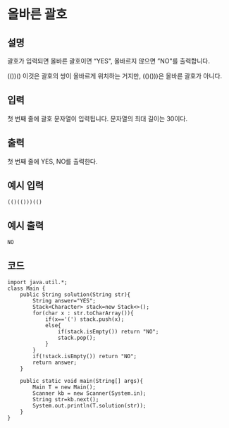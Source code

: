 # 올바른 괄호

## 설명
괄호가 입력되면 올바른 괄호이면 “YES", 올바르지 않으면 ”NO"를 출력합니다.

(())() 이것은 괄호의 쌍이 올바르게 위치하는 거지만, (()()))은 올바른 괄호가 아니다.



## 입력
첫 번째 줄에 괄호 문자열이 입력됩니다. 문자열의 최대 길이는 30이다.

## 출력
첫 번째 줄에 YES, NO를 출력한다.

## 예시 입력
```text
(()(()))(()
```

## 예시 출력
```text
NO
```

## 코드
```
import java.util.*;
class Main {	
	public String solution(String str){
		String answer="YES";
		Stack<Character> stack=new Stack<>();
		for(char x : str.toCharArray()){
			if(x=='(') stack.push(x);
			else{
				if(stack.isEmpty()) return "NO";
				stack.pop();
			}
		}
		if(!stack.isEmpty()) return "NO";
		return answer;
	}

	public static void main(String[] args){
		Main T = new Main();
		Scanner kb = new Scanner(System.in);
		String str=kb.next();
		System.out.println(T.solution(str));
	}
}
```